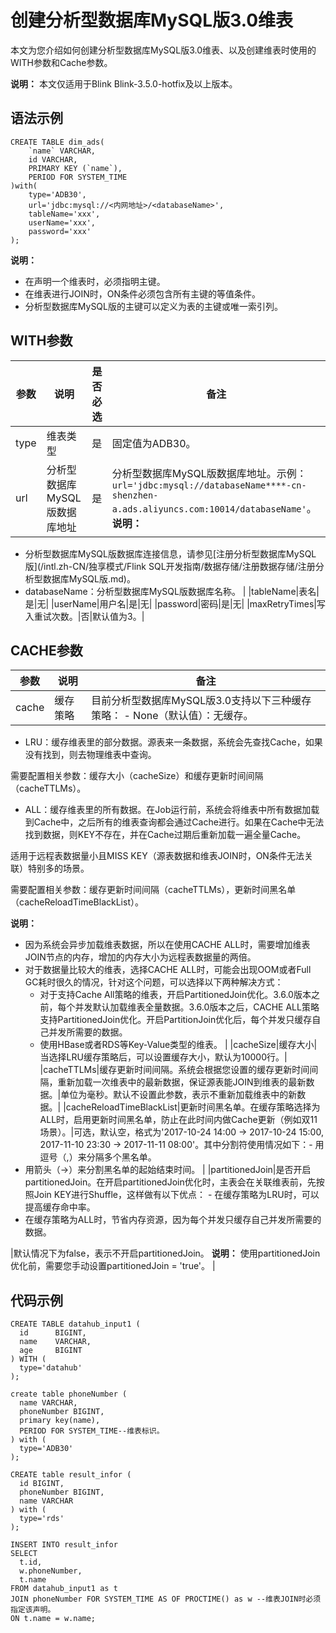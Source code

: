 # 创建分析型数据库MySQL版3.0维表

本文为您介绍如何创建分析型数据库MySQL版3.0维表、以及创建维表时使用的WITH参数和Cache参数。

**说明：** 本文仅适用于Blink Blink-3.5.0-hotfix及以上版本。

## 语法示例

```
CREATE TABLE dim_ads(
    `name` VARCHAR,
    id VARCHAR,
    PRIMARY KEY (`name`),
    PERIOD FOR SYSTEM_TIME
)with(
    type='ADB30',
    url='jdbc:mysql://<内网地址>/<databaseName>',
    tableName='xxx',
    userName='xxx',
    password='xxx'
);
```

**说明：**

-   在声明一个维表时，必须指明主键。
-   在维表进行JOIN时，ON条件必须包含所有主键的等值条件。
-   分析型数据库MySQL版的主键可以定义为表的主键或唯一索引列。

## WITH参数

|参数|说明|是否必选|备注|
|--|--|----|--|
|type|维表类型|是|固定值为ADB30。|
|url|分析型数据库MySQL版数据库地址|是|分析型数据库MySQL版数据库地址。示例：`url='jdbc:mysql://databaseName****-cn-shenzhen-a.ads.aliyuncs.com:10014/databaseName'`。**说明：**

-   分析型数据库MySQL版数据库连接信息，请参见[注册分析型数据库MySQL版](/intl.zh-CN/独享模式/Flink SQL开发指南/数据存储/注册数据存储/注册分析型数据库MySQL版.md)。
-   databaseName：分析型数据库MySQL版数据库名称。 |
|tableName|表名|是|无|
|userName|用户名|是|无|
|password|密码|是|无|
|maxRetryTimes|写入重试次数。|否|默认值为3。|

## CACHE参数

|参数|说明|备注|
|--|--|--|
|cache|缓存策略|目前分析型数据库MySQL版3.0支持以下三种缓存策略： -   None（默认值）：无缓存。
-   LRU：缓存维表里的部分数据。源表来一条数据，系统会先查找Cache，如果没有找到，则去物理维表中查询。

需要配置相关参数：缓存大小（cacheSize）和缓存更新时间间隔（cacheTTLMs）。

-   ALL：缓存维表里的所有数据。在Job运行前，系统会将维表中所有数据加载到Cache中，之后所有的维表查询都会通过Cache进行。如果在Cache中无法找到数据，则KEY不存在，并在Cache过期后重新加载一遍全量Cache。

适用于远程表数据量小且MISS KEY（源表数据和维表JOIN时，ON条件无法关联）特别多的场景。

需要配置相关参数：缓存更新时间间隔（cacheTTLMs），更新时间黑名单（cacheReloadTimeBlackList）。


**说明：**

-   因为系统会异步加载维表数据，所以在使用CACHE ALL时，需要增加维表JOIN节点的内存，增加的内存大小为远程表数据量的两倍。
-   对于数据量比较大的维表，选择CACHE ALL时，可能会出现OOM或者Full GC耗时很久的情况，针对这个问题，可以选择以下两种解决方式：
    -   对于支持Cache All策略的维表，开启PartitionedJoin优化。3.6.0版本之前，每个并发默认加载维表全量数据。3.6.0版本之后，CACHE ALL策略支持PartitionedJoin优化。开启PartitionJoin优化后，每个并发只缓存自己并发所需要的数据。
    -   使用HBase或者RDS等Key-Value类型的维表。 |
|cacheSize|缓存大小|当选择LRU缓存策略后，可以设置缓存大小，默认为10000行。|
|cacheTTLMs|缓存更新时间间隔。系统会根据您设置的缓存更新时间间隔，重新加载一次维表中的最新数据，保证源表能JOIN到维表的最新数据。|单位为毫秒。默认不设置此参数，表示不重新加载维表中的新数据。|
|cacheReloadTimeBlackList|更新时间黑名单。在缓存策略选择为ALL时，启用更新时间黑名单，防止在此时间内做Cache更新（例如双11场景）。|可选，默认空，格式为'2017-10-24 14:00 -\> 2017-10-24 15:00, 2017-11-10 23:30 -\> 2017-11-11 08:00'。其中分割符使用情况如下：-   用逗号（,）来分隔多个黑名单。
-   用箭头（-\>）来分割黑名单的起始结束时间。 |
|partitionedJoin|是否开启partitionedJoin。在开启partitionedJoin优化时，主表会在关联维表前，先按照Join KEY进行Shuffle，这样做有以下优点： -   在缓存策略为LRU时，可以提高缓存命中率。
-   在缓存策略为ALL时，节省内存资源，因为每个并发只缓存自己并发所需要的数据。

|默认情况下为false，表示不开启partitionedJoin。 **说明：** 使用partitionedJoin优化前，需要您手动设置partitionedJoin = 'true'。 |

## 代码示例

```
CREATE TABLE datahub_input1 (
  id      BIGINT,
  name    VARCHAR,
  age     BIGINT
) WITH (
  type='datahub'
);

create table phoneNumber (
  name VARCHAR,
  phoneNumber BIGINT,
  primary key(name),
  PERIOD FOR SYSTEM_TIME--维表标识。
) with (
  type='ADB30'
);

CREATE table result_infor (
  id BIGINT,
  phoneNumber BIGINT,
  name VARCHAR
) with (
  type='rds'
);

INSERT INTO result_infor
SELECT
  t.id,
  w.phoneNumber,
  t.name
FROM datahub_input1 as t
JOIN phoneNumber FOR SYSTEM_TIME AS OF PROCTIME() as w --维表JOIN时必须指定该声明。
ON t.name = w.name;
```

